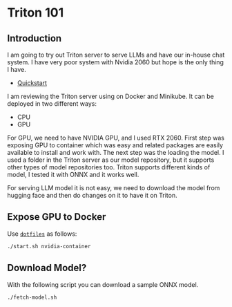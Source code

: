 # Triton 101

## Introduction

I am going to try out Triton server to serve LLMs and have our in-house chat system.
I have very poor system with Nvidia 2060 but hope is the only thing I have.

- [Quickstart](https://docs.nvidia.com/deeplearning/triton-inference-server/user-guide/docs/getting_started/quickstart.html)

I am reviewing the Triton server using on Docker and Minikube. It can be deployed in two different ways:

- CPU
- GPU

For GPU, we need to have NVIDIA GPU, and I used RTX 2060. First step was exposing GPU to container which was easy
and related packages are easily available to install and work with. The next step was the loading the model.
I used a folder in the Triton server as our model repository, but it supports other types of model repositories too.
Triton supports different kinds of model, I tested it with ONNX and it works well.

For serving LLM model it is not easy, we need to download the model from hugging face and then do changes on it to have it on Triton.

## Expose GPU to Docker

Use [`dotfiles`](https://github.com/1995parham/dotfiles/) as follows:

```bash
./start.sh nvidia-container
```

## Download Model?

With the following script you can download a sample ONNX model.

```bash
./fetch-model.sh
```
